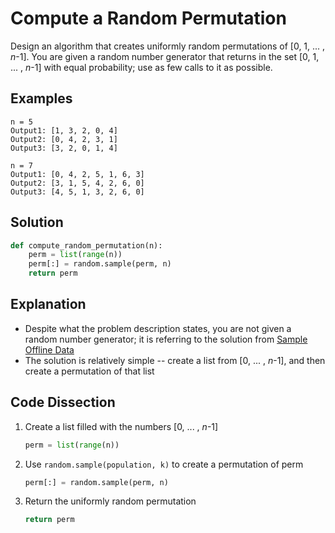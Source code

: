 # Compute a Random Permutation
Design an algorithm that creates uniformly random permutations of [0, 1, ... , _n_-1]. You are given a random number generator that returns in the set [0, 1, ... , _n_-1] with equal probability; use as few calls to it as possible.

## Examples
```
n = 5
Output1: [1, 3, 2, 0, 4]
Output2: [0, 4, 2, 3, 1]
Output3: [3, 2, 0, 1, 4]

n = 7
Output1: [0, 4, 2, 5, 1, 6, 3]
Output2: [3, 1, 5, 4, 2, 6, 0]
Output3: [4, 5, 1, 3, 2, 6, 0]
```

## Solution
```python
def compute_random_permutation(n):
    perm = list(range(n))
    perm[:] = random.sample(perm, n)
    return perm
```

## Explanation
* Despite what the problem description states, you are not given a random number generator; it is referring to the solution from [Sample Offline Data](offline_sampling.md)
* The solution is relatively simple -- create a list from [0, ... , _n_-1], and then create a permutation of that list

## Code Dissection
1. Create a list filled with the numbers [0, ... , _n_-1]
    ```python
    perm = list(range(n))
    ```
2. Use ```random.sample(population, k)``` to create a permutation of perm
    ```python
    perm[:] = random.sample(perm, n)
    ```
3. Return the uniformly random permutation
    ```python
    return perm
    ```